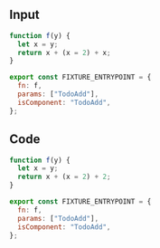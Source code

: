 
## Input

```javascript
function f(y) {
  let x = y;
  return x + (x = 2) + x;
}

export const FIXTURE_ENTRYPOINT = {
  fn: f,
  params: ["TodoAdd"],
  isComponent: "TodoAdd",
};

```

## Code

```javascript
function f(y) {
  let x = y;
  return x + (x = 2) + 2;
}

export const FIXTURE_ENTRYPOINT = {
  fn: f,
  params: ["TodoAdd"],
  isComponent: "TodoAdd",
};

```
      